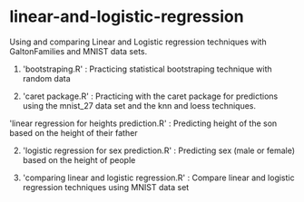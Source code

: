# linear-and-logistic-regression

Using and comparing Linear and Logistic regression techniques with GaltonFamilies and MNIST data sets.

1. 'bootstraping.R' : Practicing statistical bootstraping technique with random data

2. 'caret package.R' : Practicing with the caret package for predictions using the mnist_27 data set and the knn and loess techniques.



'linear regression for heights prediction.R' : Predicting height of the son based on the height of their father

2. 'logistic regression for sex prediction.R' : Predicting sex (male or female) based on the height of people

3. 'comparing linear and logistic regression.R' : Compare linear and logistic regression techniques using MNIST data set 
